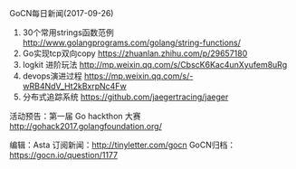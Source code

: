 GoCN每日新闻(2017-09-26)

1. 30个常用strings函数范例 http://www.golangprograms.com/golang/string-functions/
2. Go实现tcp双向copy https://zhuanlan.zhihu.com/p/29657180
3. logkit 进阶玩法 http://mp.weixin.qq.com/s/CbscK6Kac4unXyufem8uRg
4. devops演进过程 https://mp.weixin.qq.com/s/-wRB4NdV_Ht2kBxrpNc4Fw
5. 分布式追踪系统 https://github.com/jaegertracing/jaeger

活动预告：第一届 Go hackthon 大赛 http://gohack2017.golangfoundation.org/

编辑：Asta
订阅新闻：http://tinyletter.com/gocn
GoCN归档：https://gocn.io/question/1177
